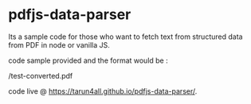 ﻿# pdfjs-data-parser

Its a sample code for those who want to fetch text from structured data from PDF in node or vanilla JS.

code sample provided and the format would be :

/test-converted.pdf

code live @ https://tarun4all.github.io/pdfjs-data-parser/.


